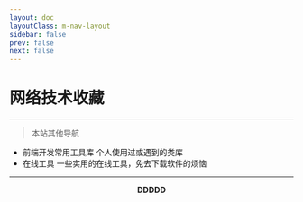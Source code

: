 ```yaml
---
layout: doc
layoutClass: m-nav-layout
sidebar: false
prev: false
next: false
---
```



<style src="/.vitepress/theme/style/nav.scss"></style>

<script setup>
import { NAV_DATA } from '/.vitepress/theme/utils/dea_data'
</script>

# 网络技术收藏

---

 > 本站其他导航

  - 前端开发常用工具库 个人使用过或遇到的类库
  - 在线工具 一些实用的在线工具，免去下载软件的烦恼

---

**<center>DDDDD</center>**

<MNavLinks v-for="{title, items} in NAV_DATA" :title="title" :items="items"/>

